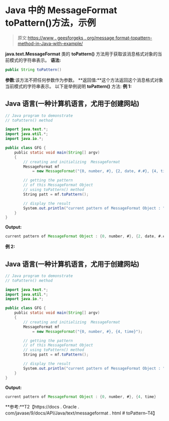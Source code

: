 # Java 中的 MessageFormat toPattern()方法，示例

> 原文:[https://www . geesforgeks . org/message format-topattern-method-in-Java-with-example/](https://www.geeksforgeeks.org/messageformat-topattern-method-in-java-with-example/)

**java.text.MessageFormat** 类的 **toPattern()** 方法用于获取该消息格式对象的当前模式的字符串表示。
**语法:**

```java
public String toPattern()
```

**参数**:该方法不把任何参数作为参数。
**返回值:**这个方法返回这个消息格式对象当前模式的字符串表示。
以下是举例说明 **toPattern()** 方法:
**例 1:**

## Java 语言(一种计算机语言，尤用于创建网站)

```java
// Java program to demonstrate
// toPattern() method

import java.text.*;
import java.util.*;
import java.io.*;

public class GFG {
    public static void main(String[] argv)
    {
        // creating and initializing  MessageFormat
        MessageFormat mf
            = new MessageFormat("{0, number, #}, {2, date, #.#}, {4, time}");

        // getting the pattern
        // of this MessageFormat Object
        // using toPattern() method
        String patt = mf.toPattern();

        // display the result
        System.out.println("current pattern of MessageFormat Object : " + patt);
    }
}
```

**Output:** 

```java
current pattern of MessageFormat Object : {0, number, #}, {2, date, #.#}, {4, time}
```

**例 2:**

## Java 语言(一种计算机语言，尤用于创建网站)

```java
// Java program to demonstrate
// toPattern() method

import java.text.*;
import java.util.*;
import java.io.*;

public class GFG {
    public static void main(String[] argv)
    {
        // creating and initializing  MessageFormat
        MessageFormat mf
            = new MessageFormat("{0, number, #}, {4, time}");

        // getting the pattern
        // of this MessageFormat Object
        // using toPattern() method
        String patt = mf.toPattern();

        // display the result
        System.out.println("current pattern of MessageFormat Object : " + patt);
    }
}
```

**Output:** 

```java
current pattern of MessageFormat Object : {0, number, #}, {4, time}
```

**参考:**T2【https://docs . Oracle . com/javase/9/docs/API/Java/text/messageformat . html # toPattern–T4】